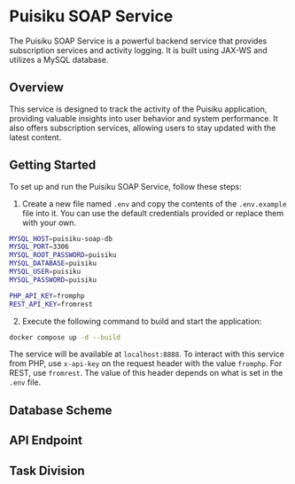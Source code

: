 # Puisiku SOAP Service

The Puisiku SOAP Service is a powerful backend service that provides subscription services and activity logging. It is built using JAX-WS and utilizes a MySQL database.

## Overview

This service is designed to track the activity of the Puisiku application, providing valuable insights into user behavior and system performance. It also offers subscription services, allowing users to stay updated with the latest content.

## Getting Started

To set up and run the Puisiku SOAP Service, follow these steps:

1. Create a new file named `.env` and copy the contents of the `.env.example` file into it. You can use the default credentials provided or replace them with your own.

```bash
MYSQL_HOST=puisiku-soap-db
MYSQL_PORT=3306
MYSQL_ROOT_PASSWORD=puisiku
MYSQL_DATABASE=puisiku
MYSQL_USER=puisiku
MYSQL_PASSWORD=puisiku

PHP_API_KEY=fromphp
REST_API_KEY=fromrest
```

2. Execute the following command to build and start the application:
```bash
docker compose up -d --build
```

The service will be available at `localhost:8888`. To interact with this service from PHP, use `x-api-key` on the request header with the value `fromphp`. For REST, use `fromrest`. The value of this header depends on what is set in the `.env` file.

## Database Scheme

## API Endpoint

## Task Division
